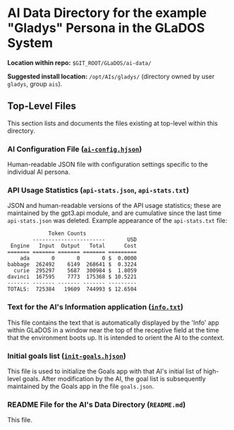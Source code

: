 # AI Data Directory for the example "Gladys" Persona in the GLaDOS System

**Location within repo:** `$GIT_ROOT/GLaDOS/ai-data/`

**Suggested install location:** `/opt/AIs/gladys/` (directory owned by user `gladys`, group `ais`).

## Top-Level Files

This section lists and documents the files existing at top-level within this directory.

### AI Configuration File ([`ai-config.hjson`](ai-config.hjson "ai-config.hjson file"))

Human-readable JSON file with configuration settings specific to the individual AI persona.

### API Usage Statistics (`api-stats.json`, `api-stats.txt`)

JSON and human-readable versions of the API usage statistics; these are maintained by
the gpt3.api module, and are cumulative since the last time `api-stats.json` was deleted.
Example appearance of the `api-stats.txt` file:

	             Token Counts
	        -----------------------       USD
	 Engine   Input  Output   Total      Cost
	======= ======= ======= ======= =========
	    ada       0       0       0 $  0.0000
	babbage  262492    6149  268641 $  0.3224
	  curie  295297    5687  300984 $  1.8059
	davinci  167595    7773  175368 $ 10.5221
	------- ------- ------- ------- ---------
	TOTALS:  725384   19609  744993 $ 12.6504

### Text for the AI's Information application ([`info.txt`](info.txt "info.txt file"))

This file contains the text that is automatically displayed by the 'Info' app
within GLaDOS in a window near the top of the receptive field at the time that
the environment boots up.  It is intended to orient the AI to the context.

### Initial goals list ([`init-goals.hjson`](init-goals.hjson "init-goals.hjson file"))

This file is used to initialize the Goals app with that AI's initial list of
high-level goals.  After modification by the AI, the goal list is subsequently
maintained by the Goals app in the file `goals.json`.

### README File for the AI's Data Directory (`README.md`)

This file.
